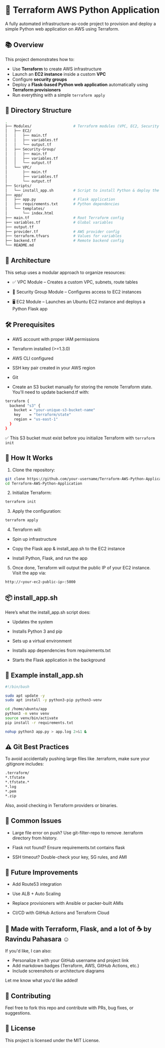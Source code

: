 # 🚀 Terraform AWS Python Application

A fully automated infrastructure-as-code project to provision and deploy a simple Python web application on AWS using Terraform.

## 📚 Overview

This project demonstrates how to:
- Use **Terraform** to create AWS infrastructure
- Launch an **EC2 instance** inside a custom **VPC**
- Configure **security groups**
- Deploy a **Flask-based Python web application** automatically using **Terraform provisioners**
- Run everything with a simple `terraform apply`

## 📁 Directory Structure

```bash
.
├── Modules/                   # Terraform modules (VPC, EC2, Security Group)
│   ├── EC2/
│   │   ├── main.tf
│   │   ├── variables.tf
│   │   └── output.tf
│   ├── Security-Group/
│   │   ├── main.tf
│   │   ├── variables.tf
│   │   └── output.tf
│   └── VPC/
│       ├── main.tf
│       ├── variables.tf
│       └── output.tf
├── Scripts/
│   └── install_app.sh         # Script to install Python & deploy the app
├── app/
│   ├── app.py                 # Flask application
│   ├── requirements.txt       # Python dependencies
│   └── templates/
│       └── index.html
├── main.tf                    # Root Terraform config
├── variables.tf               # Global variables
├── output.tf                  
├── provider.tf                # AWS provider config
├── terraform.tfvars           # Values for variables
├── backend.tf                 # Remote backend config
└── README.md
```
## 🧠 Architecture

This setup uses a modular approach to organize resources:

- ✅ VPC Module – Creates a custom VPC, subnets, route tables

- 🔐 Security Group Module – Configures access to EC2 instances

- 🖥 EC2 Module – Launches an Ubuntu EC2 instance and deploys a Python Flask app

## 🛠 Prerequisites

- AWS account with proper IAM permissions

- Terraform installed (>=1.3.0)

- AWS CLI configured

- SSH key pair created in your AWS region

- Git

- Create an S3 bucket manually for storing the remote Terraform state. You'll need to update backend.tf with:

```bash
terraform {
  backend "s3" {
    bucket = "your-unique-s3-bucket-name"
    key    = "terraform/state"
    region = "us-east-1"
  }
}
```
✅ This S3 bucket must exist before you initialize Terraform with `terraform init`


## 🧪 How It Works

1. Clone the repository:

```bash
git clone https://github.com/your-username/Terraform-AWS-Python-Application.git
cd Terraform-AWS-Python-Application
```

2. Initialize Terraform:

```bash
terraform init
```

3. Apply the configuration:

```bash
terraform apply

```

4. Terraform will:

- Spin up infrastructure

- Copy the Flask app & install_app.sh to the EC2 instance

- Install Python, Flask, and run the app

5. Once done, Terraform will output the public IP of your EC2 instance. Visit the app via:

```bash
http://<your-ec2-public-ip>:5000
```

## 📦 install_app.sh


Here’s what the install_app.sh script does:

- Updates the system

- Installs Python 3 and pip

- Sets up a virtual environment

- Installs app dependencies from requirements.txt

- Starts the Flask application in the background

## 📝 Example install_app.sh

```bash
#!/bin/bash

sudo apt update -y
sudo apt install -y python3-pip python3-venv

cd /home/ubuntu/app
python3 -m venv venv
source venv/bin/activate
pip install -r requirements.txt

nohup python3 app.py > app.log 2>&1 &

```
## ⚠️ Git Best Practices

To avoid accidentally pushing large files like .terraform, make sure your .gitignore includes:

```bash
.terraform/
*.tfstate
*.tfstate.*
*.log
*.pem
*.zip

```
Also, avoid checking in Terraform providers or binaries.

## 🚫 Common Issues

- Large file error on push? Use git-filter-repo to remove .terraform directory from history.

- Flask not found? Ensure requirements.txt contains flask

- SSH timeout? Double-check your key, SG rules, and AMI

## 🧪 Future Improvements

- Add Route53 integration

- Use ALB + Auto Scaling

- Replace provisioners with Ansible or packer-built AMIs

- CI/CD with GitHub Actions and Terraform Cloud


## 🧠 Made with Terraform, Flask, and a lot of ☕ by Ravindu Pahasara ☺️


If you'd like, I can also:
- Personalize it with your GitHub username and project link
- Add markdown badges (Terraform, AWS, GitHub Actions, etc.)
- Include screenshots or architecture diagrams

Let me know what you'd like added!

## 🤝 Contributing
Feel free to fork this repo and contribute with PRs, bug fixes, or suggestions.

## 📄 License
This project is licensed under the MIT License.
